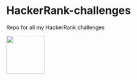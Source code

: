 # HackerRank-challenges  
Repo for all my HackerRank challenges  
<a href="https://www.hackerrank.com/ahmetmelihguven1">

  <img src="https://user-images.githubusercontent.com/83810014/166261402-e9d7f14b-9a3e-4b0c-b2d6-45e133b9c859.png" style="width:100px">
</a>
